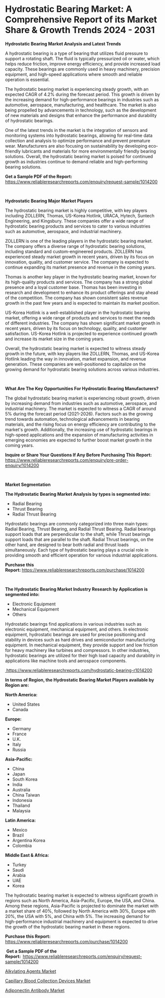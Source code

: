 <p><h1>Hydrostatic Bearing Market: A Comprehensive Report of its Market Share & Growth Trends 2024 - 2031</h1></p><p><strong>Hydrostatic Bearing Market Analysis and Latest Trends</strong></p>
<p><p>A hydrostatic bearing is a type of bearing that utilizes fluid pressure to support a rotating shaft. The fluid is typically pressurized oil or water, which helps reduce friction, improve energy efficiency, and provide increased load capacity. These bearings are commonly used in heavy machinery, precision equipment, and high-speed applications where smooth and reliable operation is essential.</p><p>The hydrostatic bearing market is experiencing steady growth, with an expected CAGR of 4.2% during the forecast period. This growth is driven by the increasing demand for high-performance bearings in industries such as automotive, aerospace, manufacturing, and healthcare. The market is also being propelled by advancements in technology, such as the development of new materials and designs that enhance the performance and durability of hydrostatic bearings.</p><p>One of the latest trends in the market is the integration of sensors and monitoring systems into hydrostatic bearings, allowing for real-time data collection and analysis to optimize performance and prevent premature wear. Manufacturers are also focusing on sustainability by developing eco-friendly lubricants and materials for more environmentally friendly bearing solutions. Overall, the hydrostatic bearing market is poised for continued growth as industries continue to demand reliable and high-performing bearing solutions.</p></p>
<p><strong>Get a Sample PDF of the Report:&nbsp;</strong> <a href="https://www.reliableresearchreports.com/enquiry/request-sample/1014200">https://www.reliableresearchreports.com/enquiry/request-sample/1014200</a></p>
<p>&nbsp;</p>
<p><strong>Hydrostatic Bearing Major Market Players</strong></p>
<p><p>The hydrostatic bearing market is highly competitive, with key players including ZOLLERN, Thomas, US-Korea Hotlink, URACA, Hytech, Suntech Engineering, and Kingsbury. These companies offer a wide range of hydrostatic bearing products and services to cater to various industries such as automotive, aerospace, and industrial machinery.</p><p>ZOLLERN is one of the leading players in the hydrostatic bearing market. The company offers a diverse range of hydrostatic bearing solutions, including standard and custom-engineered products. ZOLLERN has experienced steady market growth in recent years, driven by its focus on innovation, quality, and customer service. The company is expected to continue expanding its market presence and revenue in the coming years.</p><p>Thomas is another key player in the hydrostatic bearing market, known for its high-quality products and services. The company has a strong global presence and a loyal customer base. Thomas has been investing in research and development to enhance its product offerings and stay ahead of the competition. The company has shown consistent sales revenue growth in the past few years and is expected to maintain its market position.</p><p>US-Korea Hotlink is a well-established player in the hydrostatic bearing market, offering a wide range of products and services to meet the needs of different industries. The company has shown significant market growth in recent years, driven by its focus on technology, quality, and customer satisfaction. US-Korea Hotlink is projected to experience continued growth and increase its market size in the coming years.</p><p>Overall, the hydrostatic bearing market is expected to witness steady growth in the future, with key players like ZOLLERN, Thomas, and US-Korea Hotlink leading the way in innovation, market expansion, and revenue generation. These companies are well-positioned to capitalize on the growing demand for hydrostatic bearing solutions across various industries.</p></p>
<p>&nbsp;</p>
<p><strong>What Are The Key Opportunities For Hydrostatic Bearing Manufacturers?</strong></p>
<p><p>The global hydrostatic bearing market is experiencing robust growth, driven by increasing demand from industries such as automotive, aerospace, and industrial machinery. The market is expected to witness a CAGR of around 5% during the forecast period (2021-2026). Factors such as the growing trend towards automation, technological advancements in bearing materials, and the rising focus on energy efficiency are contributing to the market's growth. Additionally, the increasing use of hydrostatic bearings in high-speed applications and the expansion of manufacturing activities in emerging economies are expected to further boost market growth in the coming years.</p></p>
<p><strong>Inquire or Share Your Questions If Any Before Purchasing This Report:</strong> <a href="https://www.reliableresearchreports.com/enquiry/pre-order-enquiry/1014200">https://www.reliableresearchreports.com/enquiry/pre-order-enquiry/1014200</a></p>
<p>&nbsp;</p>
<p><strong>Market Segmentation</strong></p>
<p><strong>The Hydrostatic Bearing Market Analysis by types is segmented into:</strong></p>
<p><ul><li>Radial Bearing</li><li>Thrust Bearing</li><li>Radial Thrust Bearing</li></ul></p>
<p><p>Hydrostatic bearings are commonly categorized into three main types: Radial Bearing, Thrust Bearing, and Radial Thrust Bearing. Radial bearings support loads that are perpendicular to the shaft, while Thrust bearings support loads that are parallel to the shaft. Radial Thrust bearings, on the other hand, are designed to bear both radial and thrust loads simultaneously. Each type of hydrostatic bearing plays a crucial role in providing smooth and efficient operation for various industrial applications.</p></p>
<p><strong>Purchase this Report:&nbsp;</strong><a href="https://www.reliableresearchreports.com/purchase/1014200">https://www.reliableresearchreports.com/purchase/1014200</a></p>
<p>&nbsp;</p>
<p><strong>The Hydrostatic Bearing Market Industry Research by Application is segmented into:</strong></p>
<p><ul><li>Electronic Equipment</li><li>Mechanical Equipment</li><li>Others</li></ul></p>
<p><p>Hydrostatic bearings find applications in various industries such as electronic equipment, mechanical equipment, and others. In electronic equipment, hydrostatic bearings are used for precise positioning and stability in devices such as hard drives and semiconductor manufacturing equipment. In mechanical equipment, they provide support and low friction for heavy machinery like turbines and compressors. In other industries, hydrostatic bearings are utilized for their high load capacity and durability in applications like machine tools and aerospace components.</p></p>
<p><a href="https://www.reliableresearchreports.com/hydrostatic-bearing-r1014200">&nbsp;https://www.reliableresearchreports.com/hydrostatic-bearing-r1014200</a></p>
<p><strong>In terms of Region, the Hydrostatic Bearing Market Players available by Region are:</strong></p>
<p>
    <p> <strong> North America: </strong>
        <ul>
            <li>United States</li>
            <li>Canada</li>
        </ul>
        </p> 
    <p> <strong> Europe: </strong>
        <ul>
            <li>Germany</li>
            <li>France</li>
            <li>U.K.</li>
            <li>Italy</li>
            <li>Russia</li>
        </ul>
        </p> 
    <p> <strong> Asia-Pacific: </strong>
        <ul>
            <li>China</li>
            <li>Japan</li>
            <li>South Korea</li>
            <li>India</li>
            <li>Australia</li>
            <li>China Taiwan</li>
            <li>Indonesia</li>
            <li>Thailand</li>
            <li>Malaysia</li>
        </ul>
        </p> 
    <p> <strong> Latin America: </strong>
        <ul>
            <li>Mexico</li>
            <li>Brazil</li>
            <li>Argentina Korea</li>
            <li>Colombia</li>
        </ul>
        </p> 
    <p> <strong> Middle East & Africa: </strong>
        <ul>
            <li>Turkey</li>
            <li>Saudi</li>
            <li>Arabia</li>
            <li>UAE</li>
            <li>Korea</li>
        </ul>
    </p>
    </p>
<p><p>The hydrostatic bearing market is expected to witness significant growth in regions such as North America, Asia-Pacific, Europe, the USA, and China. Among these regions, Asia-Pacific is projected to dominate the market with a market share of 40%, followed by North America with 30%, Europe with 20%, the USA with 5%, and China with 5%. The increasing demand for high-performance industrial machinery and equipment is expected to drive the growth of the hydrostatic bearing market in these regions.</p></p>
<p><strong>Purchase this Report: </strong><a href="https://www.reliableresearchreports.com/purchase/1014200">https://www.reliableresearchreports.com/purchase/1014200</a></p>
<p>&nbsp;<strong>Get a Sample PDF of the Report:&nbsp;&nbsp;</strong><a href="https://www.reliableresearchreports.com/enquiry/request-sample/1014200">https://www.reliableresearchreports.com/enquiry/request-sample/1014200</a></p>
<p><strong></strong></p>
<p><p><a href="https://www.linkedin.com/pulse/alkylating-agents-market-trends-analysis-forecasted-period-2024-2031-slqif">Alkylating Agents Market</a></p><p><a href="https://www.linkedin.com/pulse/capillary-blood-collection-devices-market-size-reveals-best-iedcf">Capillary Blood Collection Devices Market</a></p><p><a href="https://www.linkedin.com/pulse/adiponectin-antibody-market-competitive-analysis-trends-forecast-lxizf">Adiponectin Antibody Market</a></p></p>